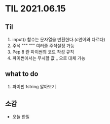 # TIL 2021.06.15

## Til
1. input() 함수는 문자열을 반환한다.(c언어와 다르다)
1. 주석 """  """ 여러줄 주석설정 가능 
1. Pep 8 란 파이썬의 코드 작성 규칙 
1. 파이썬에서는 무시할 값 _ 으로 대체 가능

## what to do 
1. 파이썬 fstring 알아보기

## 소감 
- 오늘 한일 